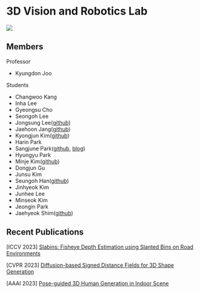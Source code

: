 # 3D Vision and Robotics Lab

<a href="https://unist.info/" target="_blank"><img src="https://img.shields.io/badge/Homepage-7fffd4?style=plastic&logo=Gunicorn&logoColor=000000"/></a>

## Members

Professor
- Kyungdon Joo

Students
- Changwoo Kang
- Inha Lee
- Gyeongsu Cho
- Seongoh Lee
- Jongsung Lee([github](https://github.com/Syniez))
- Jaehoon Jang([github](https://github.com/jjhooon))
- Kyongjun Kim([github](https://github.com/kimkj38))
- Harin Park
- Sangjune Park([github](https://github.com/JJukE), [blog](https://jjuke-brain.tistory.com/))
- Hyungyu Park
- Minje Kim([github](https://github.com/minje-KIM))
- Dongjun Gu
- Junsu Kim
- Seungoh Han([github](https://github.com/seung0h))
- Jinhyeok Kim
- Junhee Lee
- Minseok Kim
- Jeongin Park
- Jaehyeok Shim([github](https://github.com/kitsunetic))

## Recent Publications

[ICCV 2023] [Slabins: Fisheye Depth Estimation using Slanted Bins on Road Environments](https://openaccess.thecvf.com/content/ICCV2023/html/Lee_SlaBins_Fisheye_Depth_Estimation_using_Slanted_Bins_on_Road_Environments_ICCV_2023_paper.html)

[CVPR 2023] [Diffusion-based Signed Distance Fields for 3D Shape Generation](https://openaccess.thecvf.com/content/CVPR2023/html/Shim_Diffusion-Based_Signed_Distance_Fields_for_3D_Shape_Generation_CVPR_2023_paper.html)

[AAAI 2023] [Pose-guided 3D Human Generation in Indoor Scene](https://ojs.aaai.org/index.php/AAAI/article/view/25195)
